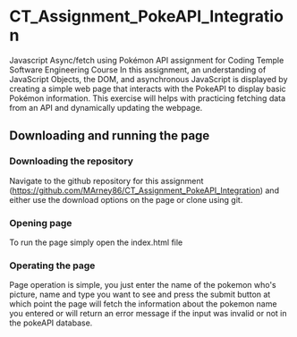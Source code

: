 # CT_Assignment_PokeAPI_Integration
Javascript Async/fetch using Pokémon API assignment for Coding Temple Software Engineering Course
In this assignment, an understanding of JavaScript Objects, the DOM, and asynchronous JavaScript is displayed by creating a simple web page that interacts with the PokeAPI to display basic Pokémon information. 
This exercise will helps with practicing fetching data from an API and dynamically updating the webpage.

## Downloading and running the page
###     Downloading the repository
Navigate to the github repository for this assignment (https://github.com/MArney86/CT_Assignment_PokeAPI_Integration) and either use the download options on the page or clone using git.
###     Opening page
To run the page simply open the index.html file
###     Operating the page
Page operation is simple, you just enter the name of the pokemon who's picture, name and type you want to see and press the submit button at which point the page will fetch the information about the pokemon name you entered or will return an error message if the input was invalid or not in the pokeAPI database.